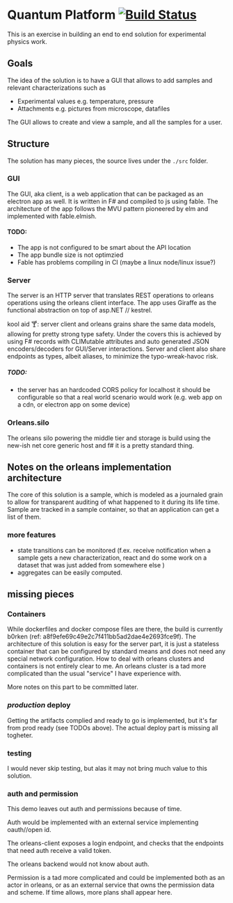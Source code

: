 # Quantum Platform [![Build Status](https://dev.azure.com/giulioungaretti/Qp/_apis/build/status/giulioungaretti.QuantumPlatform?branchName=master)](https://dev.azure.com/giulioungaretti/Qp/_build/latest?definitionId=1&branchName=master)

This is an exercise in building an end to end solution for experimental physics work.

## Goals

The idea of the solution is to have a GUI that allows to add samples and relevant characterizations such as

- Experimental values e.g. temperature, pressure
- Attachments e.g. pictures from microscope, datafiles

The GUI allows to create and view a sample, and all the samples for a user.

## Structure

The solution has many pieces, the source lives under the `./src` folder.

### GUI

The GUI, aka client, is a web application that can be packaged as an electron app as well.
It is written in F# and compiled to js using fable.
The architecture of the app follows the MVU pattern pioneered by elm and implemented with fable.elmish.

#### TODO:

- The app is not configured to be smart about the API location
- The app bundle size is not optimzied
- Fable has problems compiling in CI (maybe a linux node/linux issue?)

### Server

The server is an HTTP server that translates REST operations to orleans operations using the orleans client interface.
The app uses Giraffe as the functional abstraction on top of asp.NET // kestrel.

kool aid 🍸: server client and orleans grains share the same data models, allowing for pretty strong type safety.
Under the covers this is achieved by using F# records with CLIMutable attributes and auto generated JSON encoders/decoders for GUI/Server interactions.
Server and client also share endpoints as types, albeit aliases, to minimize the typo-wreak-havoc risk.

##### TODO:

- the server has an hardcoded CORS policy for localhost it should be configurable so that a real world scenario would work (e.g. web app on a cdn, or electron app on some device)

### Orleans.silo

The orleans silo powering the middle tier and storage is build using the new-ish net core generic host and f# it is a pretty standard thing.

## Notes on the orleans implementation architecture

The core of this solution is a sample, which is modeled as a journaled grain to allow for transparent auditing of what happened to it during its life time.
Sample are tracked in a sample container, so that an application can get a list of them.

### more features

- state transitions can be monitored (f.ex. receive notification when a sample gets a new characterization, react and do some work on a dataset that was just added from somewhere else )
- aggregates can be easily computed.

## missing pieces

### Containers

While dockerfiles and docker compose files are there, the build is currently b0rken (ref: a8f9efe69c49e2c7f411bb5ad2dae4e2693fce9f).
The architecture of this solution is easy for the server part, it is just a stateless container that can be configured by standard means and does not need any special network configuration.
How to deal with orleans clusters and containers is not entirely clear to me.
An orleans cluster is a tad more complicated than the usual "service" I have experience with.

More notes on this part to be committed later.

### _production_ deploy

Getting the artifacts complied and ready to go is implemented, but it's far from prod ready (see TODOs above).
The actual deploy part is missing all togheter.

### testing

I would never skip testing, but alas it may not bring much value to this solution.

### auth and permission

This demo leaves out auth and permissions because of time.

Auth would be implemented with an external service implementing oauth//open id.

The orleans-client exposes a login endpoint, and checks that the endpoints that need auth receive a valid token.

The orleans backend would not know about auth.

Permission is a tad more complicated and could be implemented both as an actor
in orleans, or as an external service that owns the permission data and scheme.
If time allows, more plans shall appear here.
